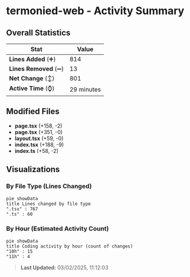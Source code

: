 # termonied-web - Activity Summary 

## Overall Statistics

| Stat                   | Value                                                             |
| ---------------------- | ----------------------------------------------------------------- |
| **Lines Added** (➕)   | 814                                          |
| **Lines Removed** (➖) | 13                                        |
| **Net Change** (↕)    | 801                |
| **Active Time** (⌚)   | 29 minutes |


## Modified Files
- **page.tsx** (+158, -2)
- **page.tsx** (+351, -0)
- **layout.tsx** (+59, -0)
- **index.tsx** (+188, -9)
- **index.ts** (+58, -2)

## Visualizations

### By File Type (Lines Changed)

```mermaid
pie showData
title Lines changed by file type
".tsx" : 767
".ts" : 60
```

### By Hour (Estimated Activity Count)

```mermaid
pie showData
title Coding activity by hour (count of changes)
"10h" : 15
"11h" : 4
```


> **Last Updated:** 03/02/2025, 11:12:03